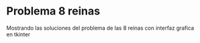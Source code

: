 # Problema 8 reinas
Mostrando las soluciones del problema de las 8 reinas con interfaz grafica en tkinter
